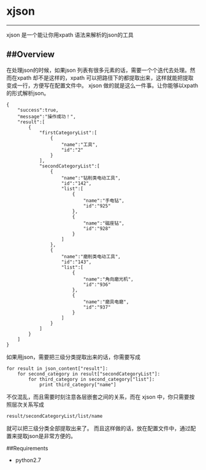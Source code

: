 # xjson
----------
xjson 是一个能让你用xpath 语法来解析的json的工具

##Overview
----------

在处理json的时候，如果json 列表有很多元素的话，需要一个个迭代去处理。然而在xpath 却不是这样的，xpath 可以把路径下的都提取出来，这样就能把提取
变成一行，方便写在配置文件中。
xjson 做的就是这么一件事。让你能够以xpath的形式解析json。

    {
        "success":true,
        "message":"操作成功！",
        "result":[
            {
                "firstCategoryList":[
                    {
                        "name":"工具",
                        "id":"2"
                    }
                ],
                "secondCategoryList":[
                    {
                        "name":"钻削类电动工具",
                        "id":"142",
                        "list":[
                            {
                                "name":"手电钻",
                                "id":"925"
                            },
                            {
                                "name":"磁座钻",
                                "id":"928"
                            }
                        ]
                    },
                    {
                        "name":"磨削类电动工具",
                        "id":"143",
                        "list":[
                            {
                                "name":"角向磨光机",
                                "id":"936"
                            },
                            {
                                "name":"磨具电磨",
                                "id":"937"
                            }
                        ]
                    }
                ]
            }
        ]
    }


如果用json，需要把三级分类提取出来的话，你需要写成

	for result in json_content["result"]:
		for second_category in result["secondCategoryList"]:
			for third_category in second_category["list"]:
				print third_category["name"]
                
不仅混乱，而且需要时刻注意各层嵌套之间的关系，而在 xjson 中，你只需要按照层次关系写成
    
    result/secondCategoryList/list/name

就可以把三级分类全部提取出来了。
而且这样做的话，放在配置文件中，通过配置来提取json是非常方便的。

##Requirements

 - python2.7
 
